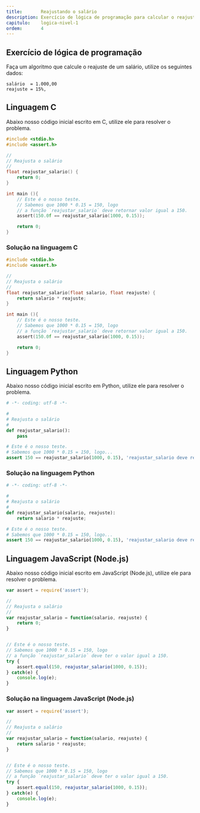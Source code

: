 ```yaml
---
title:       Reajustando o salário
description: Exercício de lógica de programação para calcular o reajuste do salário
capitulo:    logica-nivel-1
ordem:       4
---
```




Exercício de lógica de programação
---

Faça um algoritmo que calcule o reajuste de um salário, utilize os seguintes dados:

    salário  = 1.000,00
    reajuste = 15%,



Linguagem C
---

Abaixo nosso código inicial escrito em C, utilize ele para resolver o problema.


```c
#include <stdio.h>
#include <assert.h>

//
// Reajusta o salário
//
float reajustar_salario() {
    return 0;
}

int main (){
    // Este é o nosso teste.
    // Sabemos que 1000 * 0.15 = 150, logo
    // a função `reajustar_salario` deve retornar valor igual a 150.
    assert(150.0f == reajustar_salario(1000, 0.15));

    return 0;
}
```

### Solução na linguagem C

```c
#include <stdio.h>
#include <assert.h>

//
// Reajusta o salário
//
float reajustar_salario(float salario, float reajuste) {
    return salario * reajuste;
}

int main (){
    // Este é o nosso teste.
    // Sabemos que 1000 * 0.15 = 150, logo
    // a função `reajustar_salario` deve retornar valor igual a 150.
    assert(150.0f == reajustar_salario(1000, 0.15));

    return 0;
}
```



Linguagem Python
---

Abaixo nosso código inicial escrito em Python, utilize ele para resolver o problema.

```python
# -*- coding: utf-8 -*-

#
# Reajusta o salário
#
def reajustar_salario():
    pass

# Este é o nosso teste.
# Sabemos que 1000 * 0.15 = 150, logo...
assert 150 == reajustar_salario(1000, 0.15), 'reajustar_salario deve retornar 150'
```

### Solução na linguagem Python

```python
# -*- coding: utf-8 -*-

#
# Reajusta o salário
#
def reajustar_salario(salario, reajuste):
    return salario * reajuste;

# Este é o nosso teste.
# Sabemos que 1000 * 0.15 = 150, logo...
assert 150 == reajustar_salario(1000, 0.15), 'reajustar_salario deve retornar 150'
```



Linguagem JavaScript (Node.js)
---

Abaixo nosso código inicial escrito em JavaScript (Node.js), utilize ele para resolver o problema.


```javascript
var assert = require('assert');

//
// Reajusta o salário
//
var reajustar_salario = function(salario, reajuste) {
    return 0;
}


// Este é o nosso teste.
// Sabemos que 1000 * 0.15 = 150, logo
// a função `reajustar_salario` deve ter o valor igual a 150.
try {
    assert.equal(150, reajustar_salario(1000, 0.15));
} catch(e) {
    console.log(e);
}
```


### Solução na linguagem JavaScript (Node.js)


```javascript
var assert = require('assert');

//
// Reajusta o salário
//
var reajustar_salario = function(salario, reajuste) {
    return salario * reajuste;
}


// Este é o nosso teste.
// Sabemos que 1000 * 0.15 = 150, logo
// a função `reajustar_salario` deve ter o valor igual a 150.
try {
    assert.equal(150, reajustar_salario(1000, 0.15));
} catch(e) {
    console.log(e);
}
```

